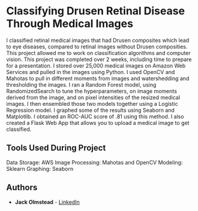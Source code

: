# Classifying Drusen Retinal Disease Through Medical Images

I classified retinal medical images that had Drusen composites which lead to eye diseases, compared to retinal images without Drusen composities. This project allowed me to work on classification algorithms and computer vision. This project was completed over 2 weeks, including time to prepare for a presentation. I stored over
25,000 medical images on Amazon Web Services and pulled in the images using Python. I used OpenCV and Mahotas
to pull in different moments from images and watershedding and thresholding the images. I ran a Random Forest
model, using RandomizedSearch to tune the hyperparameters, on image moments derived from the image, and on pixel
intensities of the resized medical images. I then ensembled those two models together using a Logistic Regression
model. I graphed some of the results using Seaborn and Matplotlib. I obtained an ROC-AUC score of .81 using this method. I also created a Flask Web App that allows you to upload a medical image to get classified.

## Tools Used During Project

Data Storage: AWS
Image Processing: Mahotas and OpenCV
Modeling: Sklearn
Graphing: Seaborn  

## Authors

* **Jack Olmstead** - [LinkedIn](https://www.linkedin.com/in/jolmstead495/)
